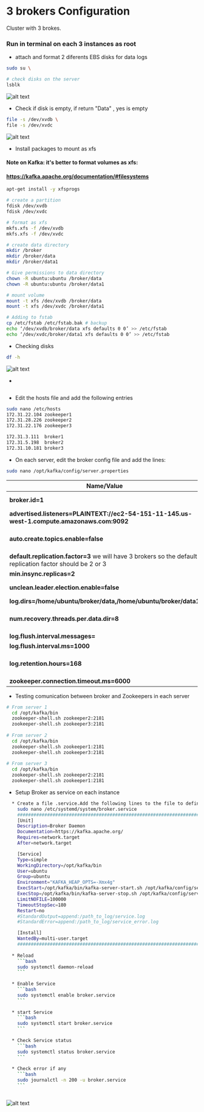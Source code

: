 


# 3 brokers Configuration
Cluster with 3 brokes.

### Run in terminal on each 3 instances as root 

* attach and format 2 diferents EBS disks for data logs
```bash
sudo su \

# check disks on the server
lsblk 
```
![alt text](https://achong.blob.core.windows.net/gitimages/disks.PNG)


* Check if disk is empty, if return "Data" , yes is empty
```bash
file -s /dev/xvdb \
file -s /dev/xvdc
```
![alt text](https://achong.blob.core.windows.net/gitimages/disks_empty.PNG)


* Install packages to mount as xfs
#### Note on Kafka: it's better to format volumes as xfs:
#### https://kafka.apache.org/documentation/#filesystems
```bash
apt-get install -y xfsprogs

# create a partition
fdisk /dev/xvdb
fdisk /dev/xvdc

# format as xfs
mkfs.xfs -f /dev/xvdb
mkfs.xfs -f /dev/xvdc

# create data directory
mkdir /broker
mkdir /broker/data
mkdir /broker/data1

# Give permissions to data directory
chown -R ubuntu:ubuntu /broker/data
chown -R ubuntu:ubuntu /broker/data1

# mount volume
mount -t xfs /dev/xvdb /broker/data
mount -t xfs /dev/xvdc /broker/data1

# Adding to fstab
cp /etc/fstab /etc/fstab.bak # backup
echo ‘/dev/xvdb/broker/data xfs defaults 0 0’ >> /etc/fstab
echo ‘/dev/xvdc/broker/data1 xfs defaults 0 0’ >> /etc/fstab

```

* Checking disks
```bash
df -h
```

![alt text](https://achong.blob.core.windows.net/gitimages/disks_partition.PNG)


*
```bash

```


* Edit the hosts file and add the following entries 
```bash
sudo nano /etc/hosts
172.31.22.104 zookeeper1
172.31.28.226 zookeeper2
172.31.22.176 zookeeper3

172.31.3.111  broker1
172.31.5.198  broker2
172.31.10.181 broker3
```

* On each server, edit the broker config file and add the lines:
```bash
sudo nano /opt/kafka/config/server.properties
```
Name/Value   | Description
------------ | -------------
**broker.id=1** | The id of the broker. This must be set to a unique integer for each broker.By default, this integer is set to 0, but it can be any value.
**advertised.listeners=PLAINTEXT://ec2-54-151-11-145.us-west-1.compute.amazonaws.com:9092** |                                     
**auto.create.topics.enable=false** | To help undesire behavior because if set true topic are created **When a producer starts writing messages to the topic**, or **When a consumer starts reading messages from the topic** or **When any client requests metadata for the topic**
**default.replication.factor=3** we will have 3 brokers so the default replication factor should be 2 or 3| 
**min.insync.replicas=2** | number of ISR to have in order to minimize data loss
**unclean.leader.election.enable=false** | Depends business if we put false we avoid lost data because only in-sync replicas will be choosen as new leader
**log.dirs=/home/ubuntu/broker/data,/home/ubuntu/broker/data1** | 
**num.recovery.threads.per.data.dir=8** | The number of threads per data directory to be used for log recovery at startup and flushing at shutdown.This means that if num.recovery.threads.per.data.dir is set to 8, and there are 2 paths specified in log.dirs, this is a total of 16 threads
**log.flush.interval.messages=** | 
**log.flush.interval.ms=1000** | 
**log.retention.hours=168** | The minimum age of a log file to be eligible for deletion due to age,7 days is default. after this data will delete                             **zookeeper.connect=zookeeper1:2181,,zookeeper2:2181,zookeeper3:2181/kafka** | Zookeeper connection string. You can also append an optional chroot string to the urls to specify the root directory for all kafka znodes
**zookeeper.connection.timeout.ms=6000** | Timeout in ms for connecting to zookeeper



* Testing comunication between broker and Zookeepers  in each server
```bash 
# From server 1
  cd /opt/kafka/bin
  zookeeper-shell.sh zookeeper2:2181
  zookeeper-shell.sh zookeeper3:2181
  
# From server 2
  cd /opt/kafka/bin
  zookeeper-shell.sh zookeeper1:2181
  zookeeper-shell.sh zookeeper3:2181
  
# From server 3
  cd /opt/kafka/bin
  zookeeper-shell.sh zookeeper2:2181
  zookeeper-shell.sh zookeeper1:2181

``` 

* Setup Broker as service on each instance
```bash 
  * Create a file .service.Add the following lines to the file to define the broker Service
    sudo nano /etc/systemd/system/broker.service
    ################################################################################################
    [Unit]
    Description=Broker Daemon
    Documentation=https://kafka.apache.org/
    Requires=network.target
    After=network.target

    [Service]
    Type=simple
    WorkingDirectory=/opt/kafka/bin
    User=ubuntu
    Group=ubuntu
    Environment="KAFKA_HEAP_OPTS=-Xmx4g"
    ExecStart=/opt/kafka/bin/kafka-server-start.sh /opt/kafka/config/server.properties
    ExecStop=/opt/kafka/bin/kafka-server-stop.sh /opt/kafka/config/server.properties
    LimitNOFILE=100000
    TimeoutStopSec=180
    Restart=no
    #StandardOutput=append:/path_to_log/service.log
    #StandardError=append:/path_to_log/service_error.log

    [Install]
    WantedBy=multi-user.target
    ################################################################################################
    
  * Reload
    ```bash
    sudo systemctl daemon-reload
    ```
    
  * Enable Service
    ```bash
    sudo systemctl enable broker.service
    ```  
    
  * start Service
    ```bash
    sudo systemctl start broker.service
    ```
    
  * Check Service status
    ```bash
    sudo systemctl status broker.service
    ```
    
  * Check error if any
    ```bash
    sudo journalctl -n 200 -u broker.service
    ```
    
``` 

![alt text](https://achong.blob.core.windows.net/gitimages/cluster_kafka.PNG)




